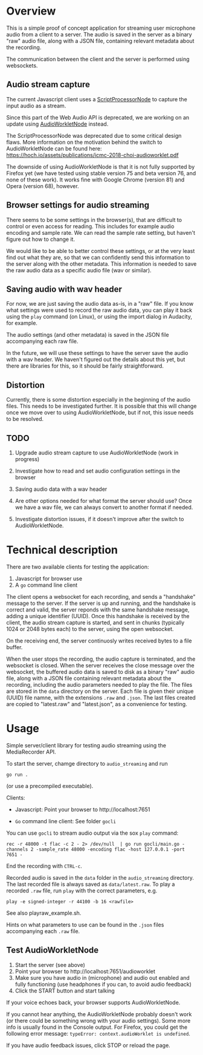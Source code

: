 # Overview

This is a simple proof of concept application for streaming user microphone audio from a client to a server. The audio is saved in the server as a binary "raw" audio file, along with a JSON file, containing relevant metadata about the recording.

The communication between the client and the server is performed using websockets.

## Audio stream capture

The current Javascript client uses a [ScriptProcessorNode](https://developer.mozilla.org/en-US/docs/Web/API/ScriptProcessorNode) to capture the input audio as a stream.

Since this part of the Web Audio API is deprecated, we are working on an update using [AudioWorkletNode](https://developer.mozilla.org/en-US/docs/Web/API/AudioWorkletNode) instead.

The ScriptProcessorNode was deprecated due to some critical design flaws. More information on the motivation behind the switch to AudioWorkletNode can be found here: https://hoch.io/assets/publications/icmc-2018-choi-audioworklet.pdf

The downside of using AudioWorkletNode is that it is not fully supported by Firefox yet (we have tested using stable version 75 and beta version 76, and none of these work). It works fine with Google Chrome (version 81) and Opera (version 68), however.


## Browser settings for audio streaming

There seems to be some settings in the browser(s), that are difficult to control or even access for reading. This includes for example audio encoding and sample rate.
We can read the sample rate setting, but haven't figure out how to change it.


We would like to be able to better control these settings, or at the very least find out what they are, so that we can confidently send this information to the server along with the other metadata. This information is needed to save the raw audio data as a specific audio file (wav or similar).


## Saving audio with wav header

For now, we are just saving the audio data as-is, in a "raw" file. If you know what settings were used to record the raw audio data, you can play it back using the `play` command (on Linux), or using the import dialog in Audacity, for example.

The audio settings (and other metadata) is saved in the JSON file accompanying each raw file.

In the future, we will use these settings to have the server save the audio with a wav header. We haven't figured out the details about this yet, but there are libraries for this, so it should be fairly straightforward.


## Distortion

Currently, there is some distortion especially in the beginning of the audio files. This needs to be investigated further. It is possible that this will change once we move over to using AudioWorkletNode, but if not, this issue needs to be resolved.


## TODO

1. Upgrade audio stream capture to use AudioWorkletNode (work in progress)

2. Investigate how to read and set audio configuration settings in the browser

3. Saving audio data with a wav header

4. Are other options needed for what format the server should use? Once we have a wav file, we can always convert to another format if needed.

5. Investigate distortion issues, if it doesn't improve after the switch to AudioWorkletNode.


# Technical description

There are two available clients for testing the application:

1. Javascript for browser use
2. A `go` command line client

The client opens a websocket for each recording, and sends a "handshake" message to the server. If the server is up and running, and the handshake is correct and valid, the server reponds with the same handshake message, adding a unique identifier (UUID). Once this handshake is received by the client, the audio stream capture is started, and sent in chunks (typically 1024 or 2048 bytes each) to the server, using the open websocket.

On the receiving end, the server continuosly writes received bytes to a file buffer.

When the user stops the recording, the audio capture is terminated, and the websocket is closed. When the server receives the close message over the websocket, the buffered audio data is saved to disk as a binary "raw" audio file, along with a JSON file containing relevant metadata about the recording, including the audio parameters needed to play the file. The files are stored in the `data` directory on the server. Each file is given their unique (UUID) file namne, with the extensions `.raw` and `.json`. The last files created are copied to "latest.raw" and "latest.json", as a convenience for testing.



# Usage

Simple server/client library for testing audio streaming using the MediaRecorder API.

To start the server, chamge directory to `audio_streaming` and run

 `go run . `

(or use a precompiled executable).

Clients:

* Javascript: Point your browser to http://localhost:7651

* `Go` command line client: See folder `gocli`

You can use `gocli` to stream audio output via the sox `play` command:

   `rec -r 48000 -t flac -c 2 - 2> /dev/null  | go run gocli/main.go -channels 2 -sample_rate 48000 -encoding flac -host 127.0.0.1 -port 7651 -`


End the recording with `CTRL-c`.


Recorded audio is saved in the `data` folder in the `audio_streaming` directory. The last recorded file is always saved as `data/latest.raw`. To play a recorded `.raw` file, run `play` with the correct parameters, e.g.

 `play -e signed-integer -r 44100 -b 16 <rawfile>`


See also playraw_example.sh.

Hints on what parameters to use can be found in the `.json` files accompanying each `.raw` file.



## Test AudioWorkletNode

1. Start the server (see above)
2. Point your browser to http://localhost:7651/audioworklet
3. Make sure you have audio in (microphone) and audio out enabled and fully functioning (use headphones if you can, to avoid audio feedback)
4. Click the START button and start talking

If your voice echoes back, your browser supports AudioWorkletNode.

If you cannot hear anything, the AudioWorkletNode probably doesn't work (or there could be something wrong with your audio settings). Some more info is usually found in the Console output. For Firefox, you could get the following error message: `typeError: context.audioWorklet is undefined`.

If you have audio feedback issues, click STOP or reload the page.
